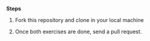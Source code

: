**Steps**

1. Fork this repository and clone in your local machine

2. Once both exercises are done, send a pull request.